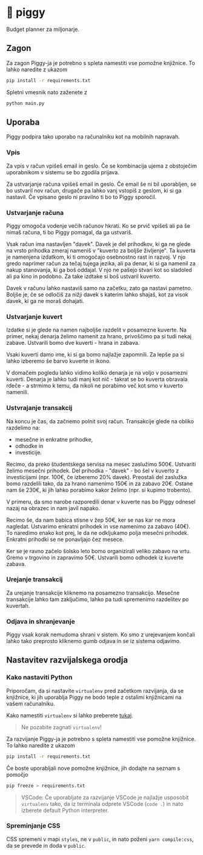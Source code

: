 # 🐷 piggy

Budget planner za miljonarje.

## Zagon

Za zagon Piggy-ja je potrebno s spleta namestiti vse pomožne knjižnice. To lahko naredite z ukazom

```bash
pip install -r requirements.txt
```

Spletni vmesnik nato zaženete z

```bash
python main.py
```

## Uporaba

Piggy podpira tako uporabo na računalniku kot na mobilnih napravah.

### Vpis

Za vpis v račun vpišeš email in geslo. Če se kombinacija ujema z obstoječim uporabnikom v sistemu se bo zgodila prijava.

Za ustvarjanje računa vpišeš email in geslo. Če email še ni bil uporabljen, se bo ustvaril nov račun, drugače pa lahko vanj vstopiš z geslom, ki si ga nastavil. Če vpisano geslo ni pravilno ti bo to Piggy sporočil.

### Ustvarjanje računa

Piggy omogoča vodenje večih računov hkrati. Ko se prvič vpišeš ali pa še nimaš računa, ti bo Piggy pomagal, da ga ustvariš.

Vsak račun ima nastavljen "davek". Davek je del prihodkov, ki ga ne glede na vrsto prihodka zmeraj nameniš v "kuverto za boljše življenje". Ta kuverta je namenjena izdatkom, ki ti omogočajo osebnostno rast in razvoj. V njo gredo naprimer račun za tečaj tujega jezika, ali pa denar, ki si ga namenil za nakup stanovanja, ki ga boš oddajal. V njo ne pašejo stvari kot so sladoled ali pa kino in podobno. Za take izdtake si boš ustvaril kuverto.

Davek v računu lahko nastaviš samo na začetku, zato ga nastavi pametno. Boljše je, če se odločiš za nižji davek s katerim lahko shajaš, kot za visok davek, ki ga ne moraš dohajati.

### Ustvarjanje kuvert

Izdatke si je glede na namen najboljše razdelit v posamezne kuverte. Na primer, nekaj denarja želimo namenit za hrano, privoščimo pa si tudi nekaj zabave. Ustvarili bomo dve kuverti - hrana in zabava.

Vsaki kuverti damo ime, ki si ga bomo najlažje zapomnili. Za lepše pa si lahko izberemo še barvo kuverte in ikono.

V domačem pogledu lahko vidimo koliko denarja je na voljo v posamezni kuverti. Denarja je lahko tudi manj kot nič - takrat se bo kuverta obravala rdeče - a strmimo k temu, da nikoli ne porabimo več kot smo v kuverto namenili.

### Ustvrajanje transakcij

Na koncu je čas, da začnemo polnit svoj račun. Transakcije glede na obliko razdelimo na:

- mesečne in enkratne prihodke,
- odhodke in
- investicije.

Recimo, da preko študentskega servisa na mesec zaslužimo 500€. Ustvariti želimo mesečni prihodek. Del prihodka - "davek" - bo šel v kuverto z investicijami (npr. 100€, če izberemo 20% davek). Preostali del zaslužka bomo razdelili tako, da za hrano namenimo 150€ in za zabavo 20€. Ostane nam še 230€, ki jih lahko porabimo kakor želimo (npr. si kupimo trobento).

V primeru, da smo narobe razporedili denar v kuverte nas bo Piggy odnesel nazaj na obrazec in nam javil napako.

Recimo še, da nam babica stisne v žep 50€, ker se nas kar ne mora nagledat. Ustvarimo enkratni prihodek in vse namenimo za zabavo (40€). To naredimo enako kot prej, le da ne odkljukamo polja mesečni prihodek. Enkratni prihodki se ne ponavljajo čez mesece.

Ker se je ravno začelo šolsko leto bomo organizirali veliko zabavo na vrtu. Gremo v trgovino in zapravimo 50€. Ustvarili bomo odhodek iz kuverte zabava.

### Urejanje transakcij

Za urejanje transakcije kliknemo na posamezno transakcijo. Mesečne transakcije lahko tam zaključimo, lahko pa tudi spremenimo razdelitev po kuvertah.

### Odjava in shranjevanje

Piggy vsak korak nemudoma shrani v sistem. Ko smo z urejevanjem končali lahko tako preprosto kliknemo gumb odjava in se iz sistema odjavimo.

## Nastavitev razvijalskega orodja

### Kako nastaviti Python

Priporočam, da si nastavite `virtualenv` pred začetkom razvijanja, da se knjižnice, ki jih uporablja Piggy ne bodo teple z ostalimi knjižnicami na vašem računalniku.

Kako namestiti `virtualenv` si lahko preberete [tukaj](https://packaging.python.org/guides/installing-using-pip-and-virtual-environments/).

> Ne pozabite zagnati `virtualenv`!

Za razvijanje Piggy-ja je potrebno s spleta namestiti vse pomožne knjižnice. To lahko naredite z ukazom

```bash
pip install -r requirements.txt
```

Če boste uporabljali nove pomožne knjižnice, jih dodajte na seznam s pomočjo

```bash
pip freeze > requirements.txt
```

> VSCode: Če uporabljate za razvijanje VSCode je najlažje usposobit `virtualenv` tako, da iz terminala odprete VSCode (`code .`) in nato izberete default Python interpreter.

### Spreminjanje CSS

CSS spremeni v mapi `styles`, ne v `public`, in nato poženi `yarn compile:css`, da se prevede in doda v `public`.
